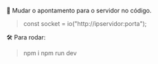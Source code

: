 🔑 Mudar o apontamento para o servidor no código.

> const socket = io("http://ipservidor:porta");

🛠 Para rodar:

> npm i
> npm run dev
